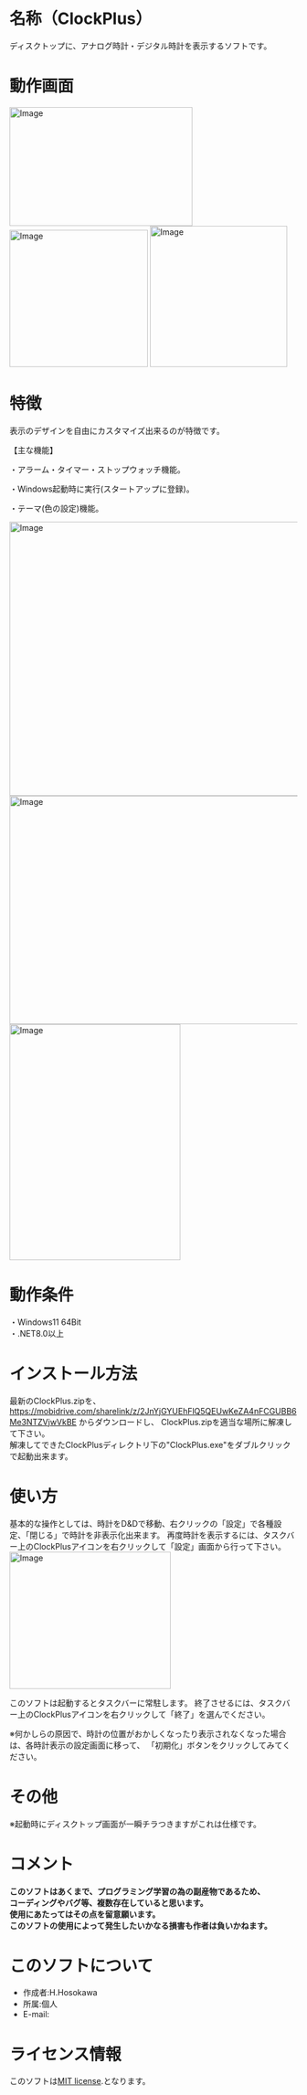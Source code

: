 # 名称（ClockPlus）  
ディスクトップに、アナログ時計・デジタル時計を表示するソフトです。


# 動作画面  
<img width="320" height="208" alt="Image" src="https://github.com/user-attachments/assets/5b7a2515-8708-406f-9675-504b94fc2517" />  

<img width="242" height="240" alt="Image" src="https://github.com/user-attachments/assets/8c931d3f-0600-42e8-b2ed-3b2a5e4e6d8c" />  

<img width="240" height="247" alt="Image" src="https://github.com/user-attachments/assets/7d76f8f1-c758-428a-934f-8b79d356f728" />  


# 特徴    
表示のデザインを自由にカスタマイズ出来るのが特徴です。 

【主な機能】 

・アラーム・タイマー・ストップウォッチ機能。 

・Windows起動時に実行(スタートアップに登録)。 

・テーマ(色の設定)機能。 

<img width="635" height="480" alt="Image" src="https://github.com/user-attachments/assets/55d37a43-1536-4b14-82c1-f572f932bf37" />  


<img width="640" height="400" alt="Image" src="https://github.com/user-attachments/assets/bd743f37-7cdc-4398-8c4c-6df88a858c1c" />  


<img width="299" height="413" alt="Image" src="https://github.com/user-attachments/assets/a116c46d-56a3-4af1-b0b1-ab3ed6ba4b84" />  


# 動作条件  
・Windows11 64Bit  
・.NET8.0以上
  
# インストール方法  
最新のClockPlus.zipを、 https://mobidrive.com/sharelink/z/2JnYjGYUEhFlQ5QEUwKeZA4nFCGUBB6Me3NTZVjwVkBE からダウンロードし、
ClockPlus.zipを適当な場所に解凍して下さい。  
解凍してできたClockPlusディレクトリ下の"ClockPlus.exe"をダブルクリックで起動出来ます。  

# 使い方 
基本的な操作としては、時計をD&Dで移動、右クリックの「設定」で各種設定、「閉じる」で時計を非表示化出来ます。
再度時計を表示するには、タスクバー上のClockPlusアイコンを右クリックして「設定」画面から行って下さい。  
<img width="282" height="240" alt="Image" src="https://github.com/user-attachments/assets/1d7de215-597d-47c4-909d-79d69d496185" />  


このソフトは起動するとタスクバーに常駐します。
終了させるには、タスクバー上のClockPlusアイコンを右クリックして「終了」を選んでください。

※何かしらの原因で、時計の位置がおかしくなったり表示されなくなった場合は、各時計表示の設定画面に移って、
「初期化」ボタンをクリックしてみてください。

# その他
※起動時にディスクトップ画面が一瞬チラつきますがこれは仕様です。

# コメント  
**このソフトはあくまで、プログラミング学習の為の副産物であるため、**  
**コーディングやバグ等、複数存在していると思います。**  
**使用にあたってはその点を留意願います。**  
**このソフトの使用によって発生したいかなる損害も作者は負いかねます。**  
  
# このソフトについて  
* 作成者:H.Hosokawa  
* 所属:個人  
* E-mail:  
  
# ライセンス情報  
このソフトは[MIT license](https://en.wikipedia.org/wiki/MIT_License).となります。  
